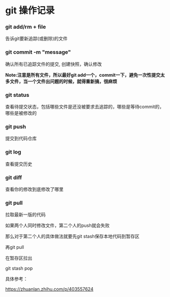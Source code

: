 # git 操作记录

### git add/rm + file

告诉git要新追踪(或删除)的文件

### git commit -m "message"

确认所有已追踪文件的提交, 创建快照，确认修改

**Note:注意是所有文件，所以最好git add一个，commit一下，避免一次性提交太多文件，当一个文件出问题的时候，就得重新搞，很麻烦**

### git status

查看待提交状态，包括哪些文件是还没被要求去追踪的，哪些是等待commit的，哪些是被修改的

### git push

提交到代码仓库

### git log

查看提交历史

### git diff

查看你的修改到底修改了哪里

### git pull

拉取最新一版的代码

如果两个人同时修改文件，第二个人的push就会失败

那么对于第二个人的具体做法就要先git stash保存本地代码到暂存区

再git pull

在暂存区拉出

git stash pop

具体参考：

https://zhuanlan.zhihu.com/p/403557624

